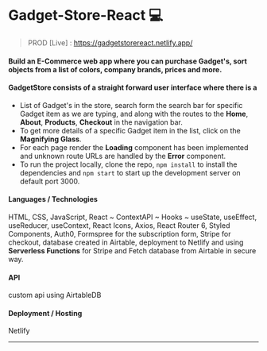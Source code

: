 # Gadget-Store-React :computer:
> PROD [Live] : https://gadgetstorereact.netlify.app/

#### Build an E-Commerce web app where you can purchase Gadget's, sort objects from a list of colors, company brands, prices and more.

#### GadgetStore consists of a straight forward user interface where there is a 
- List of Gadget's in the store, search form the search bar for specific Gadget item as we are typing, and along with the routes to the **Home**, **About**, **Products**, **Checkout** in the navigation bar.
- To get more details of a specific Gadget item in the list, click on the **Magnifying Glass**. 
- For each page render the **Loading** component has been implemented and unknown route URLs are handled by the **Error** component.
- To run the project locally, clone the repo, `npm install` to install the dependencies and `npm start` to start up the development server on default port 3000.

#### Languages / Technologies 
HTML, CSS, JavaScript, React ~ ContextAPI ~ Hooks ~ useState, useEffect, useReducer, useContext, React Icons, Axios, React Router 6, Styled Components, Auth0, Formspree for the subscription form, Stripe for checkout, database created in Airtable, deployment to Netlify and using **Serverless Functions** for Stripe and Fetch database from Airtable in secure way.

#### API
custom api using AirtableDB

#### Deployment / Hosting
Netlify

---
